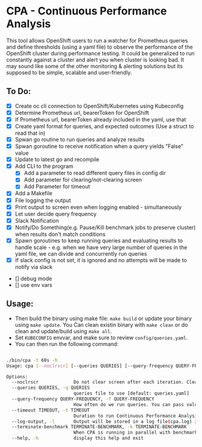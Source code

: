# CPA - Continuous Performance Analysis


This tool allows OpenShift users to run a watcher for Prometheus queries and define thresholds (using a yaml file) to observe the performance of the OpenShift cluster during performance testing.  It could be generalized to run constantly against a cluster and alert you when cluster is looking bad. It may sound like some of the other monitoring & alerting solutions but its supposed to be simple, scalable and user-friendly.

## To Do:

* [x] Create oc cli connection to OpenShift/Kubernetes using Kubeconfig
* [x] Determine Prometheus url, bearerToken for OpenShift
* [x] If Prometheus url, bearerToken already included in the yaml, use that
* [x] Create yaml format for queries, and expected outcomes (Use a struct to read that in)
* [x] Spwan go routine to run queries and analyze results
* [x] Spwan goroutine to receive notification when a query yields "False" value
* [x] Update to latest go and recompile
* [x] Add CLI to the program
  * [x] Add a parameter to read different query files in config dir
  * [x] Add parameter for clearing/not-clearing screen
  * [x] Add Parameter for timeout
* [x] Add a Makefile
* [x] File logging the output
* [x] Print output to screen even when logging enabled - simultaneously
* [x] Let user decide query frequency
* [x] Slack Notification
* [x] Notify/Do Something(e.g. Pause/Kill benchmark jobs to preserve cluster) when results don't match conditions
* [x] Spawn goroutines to keep running queries and evaluating results to handle scale - e.g. when we have very large number of queries in the yaml file, we can divide and concurrently run queries
* [x] If slack config is not set, it is ignored and no attempts will be made to notify via slack
* [] debug mode
* [] use env vars


## Usage:

* Then build the binary using make file: `make build` or update your binary using `make update`. You Can clean existin binary with `make clean` or do clean and update/build using `make all`.
* Set `KUBECONFIG` envvar, and make sure to review `config/queries.yaml`.
* You can then run the following command:
```sh

./bin/cpa -t 60s -h
Usage: cpa [--noclrscr] [--queries QUERIES] [--query-frequency QUERY-FREQUENCY] [--timeout TIMEOUT] [--log-output] [--terminate-benchmark TERMINATE-BENCHMARK]

Options:
  --noclrscr             Do not clear screen after each iteration. Clears screen by default. [default: false]
  --queries QUERIES, -q QUERIES
                         queries file to use [default: queries.yaml]
  --query-frequency QUERY-FREQUENCY, -f QUERY-FREQUENCY
                         How often do we run queries. You can pass values like 4h or 1h10m10s [default: 20s]
  --timeout TIMEOUT, -t TIMEOUT
                         Duration to run Continuous Performance Analysis. You can pass values like 4h or 1h10m10s [default: 4h]
  --log-output, -l       Output will be stored in a log file(cpa.log) in addition to stdout. [default: false]
  --terminate-benchmark TERMINATE-BENCHMARK, -k TERMINATE-BENCHMARK
                         When CPA is running in parallel with benchmark job, let CPA know to kill benchmark if any query fail. (E.g. -k <processID>) Helpful to preserve cluster for further analysis.
  --help, -h             display this help and exit
```